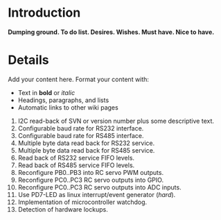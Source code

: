 # Introduction #
**Dumping ground. To do list. Desires. Wishes. Must have. Nice to have.**

# Details #

Add your content here.  Format your content with:
  * Text in **bold** or _italic_
  * Headings, paragraphs, and lists
  * Automatic links to other wiki pages

  1. I2C read-back of SVN or version number plus some descriptive text.
  1. Configurable baud rate for RS232 interface.
  1. Configurable baud rate for RS485 interface.
  1. Multiple byte data read back for RS232 service.
  1. Multiple byte data read back for RS485 service.
  1. Read back of RS232 service FIFO levels.
  1. Read back of RS485 service FIFO levels.
  1. Reconfigure PB0..PB3 into RC servo PWM outputs.
  1. Reconfigure PC0..PC3 RC servo outputs into GPIO.
  1. Reconfigure PC0..PC3 RC servo outputs into ADC inputs.
  1. Use PD7-LED as linux interrupt/event generator (_hard_).
  1. Implementation of microcontroller watchdog.
  1. Detection of hardware lockups.